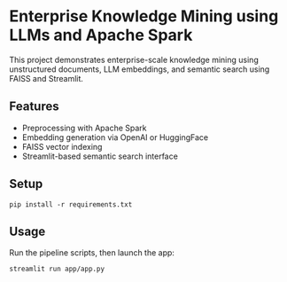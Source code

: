 
# Enterprise Knowledge Mining using LLMs and Apache Spark

This project demonstrates enterprise-scale knowledge mining using unstructured documents, LLM embeddings, and semantic search using FAISS and Streamlit.

## Features
- Preprocessing with Apache Spark
- Embedding generation via OpenAI or HuggingFace
- FAISS vector indexing
- Streamlit-based semantic search interface

## Setup
```
pip install -r requirements.txt
```

## Usage
Run the pipeline scripts, then launch the app:
```
streamlit run app/app.py
```
